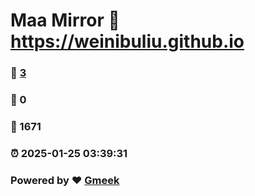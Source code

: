 # Maa Mirror :link: https://weinibuliu.github.io 
### :page_facing_up: [3](https://weinibuliu.github.io/tag.html) 
### :speech_balloon: 0 
### :hibiscus: 1671 
### :alarm_clock: 2025-01-25 03:39:31 
### Powered by :heart: [Gmeek](https://github.com/Meekdai/Gmeek)

